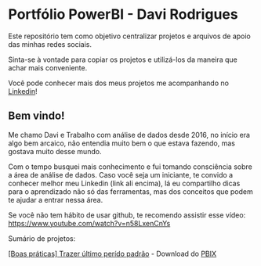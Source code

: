 # Portfólio PowerBI - Davi Rodrigues
Este repositório tem como objetivo centralizar projetos e arquivos de apoio das minhas redes sociais.

Sinta-se à vontade para copiar os projetos e utilizá-los da maneira que achar mais conveniente.

Você pode conhecer mais dos meus projetos me acompanhando no [Linkedin](https://www.linkedin.com/in/davidrs049/)!


## Bem vindo!

Me chamo Davi e Trabalho com análise de dados desde 2016, no início era algo bem arcaico, não entendia muito bem o que estava fazendo, mas gostava muito desse mundo.

Com o tempo busquei mais conhecimento e fui tomando consciência sobre a área de análise de dados. Caso você seja um iniciante, te convido a conhecer melhor meu Linkedin (link ali encima), lá eu compartilho dicas para o aprendizado não só das ferramentas, mas dos conceitos que podem te ajudar a entrar nessa área.

Se você não tem hábito de usar github, te recomendo assistir esse vídeo: https://www.youtube.com/watch?v=n58LxenCnYs

Sumário de projetos:

[\[Boas práticas\] Trazer último perído padrão](https://github.com/davidrs049/powerbi/tree/b0dd651bec1e9821afec89a0a99a36f7fe690d2b/dash_periodosdinamicos) - Download do [PBIX](https://github.com/davidrs049/powerbi/raw/b0dd651bec1e9821afec89a0a99a36f7fe690d2b/dash_periodosdinamicos/dash_periodos_dinamicos.pbix)

